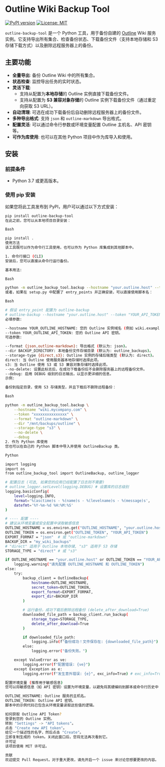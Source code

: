 # Outline Wiki Backup Tool

[![PyPI version](https://badge.fury.io/py/outline-backup-tool.svg)](https://badge.fury.io/py/outline-backup-tool) [![License: MIT](https://img.shields.io/badge/License-MIT-yellow.svg)](https://opensource.org/licenses/MIT)

`outline-backup-tool` 是一个 Python 工具，用于备份自建的 [Outline](https://www.getoutline.com/) Wiki 服务实例。它支持导出所有集合、检查备份状态、下载备份文件（支持本地存储和 S3 存储下载方式）以及删除远程服务器上的备份。

## 主要功能

* **全量导出**: 备份 Outline Wiki 中的所有集合。
* **状态检查**: 监控导出任务的实时状态。
* **灵活下载**:
    * 支持从配置为**本地存储**的 Outline 实例直接下载备份文件。
    * 支持从配置为 **S3 兼容对象存储**的 Outline 实例下载备份文件（通过重定向获取 S3 URL）。
* **自动清理**: 可选在成功下载备份后自动删除远程服务器上的备份文件。
* **多种导出格式**: 支持 `json` 和 `outline-markdown` 导出格式。
* **配置灵活**: 可以通过命令行参数或环境变量配置 Outline 主机名、API 密钥等。
* **可作为库使用**: 也可以在其他 Python 项目中作为库导入和使用。

## 安装

### 前提条件

* Python 3.7 或更高版本。

### 使用 pip 安装

如果您将此工具发布到 PyPI，用户可以通过以下方式安装：
```bash
pip install outline-backup-tool
在此之前，您可以从本地项目目录安装：

Bash

pip install .
使用方法
该工具既可以作为命令行工具使用，也可以作为 Python 库集成到其他脚本中。

1. 命令行接口 (CLI)
安装后，您可以直接从命令行运行备份。

基本用法:

Bash

python -m outline_backup_tool.backup --hostname "your.outline.host" --token "YOUR_API_TOKEN"
或者，如果在 setup.py 中配置了 entry_points 并正确安装，可以直接使用脚本名：

Bash

# 假设 entry_point 配置为 outline-backup
# outline-backup --hostname "your.outline.host" --token "YOUR_API_TOKEN"
必填参数:

--hostname YOUR_OUTLINE_HOSTNAME: 您的 Outline 实例域名 (例如 wiki.example.com)。
--token YOUR_OUTLINE_API_TOKEN: 您的 Outline API 密钥。
可选参数:

--format {json,outline-markdown}: 导出格式 (默认为: json)。
--dir BACKUP_DIRECTORY: 本地备份文件存储目录 (默认为: outline_backups)。
--storage-type {direct,s3}: Outline 实例的存储后端类型 (默认为: direct)。
direct: 当 Outline 使用服务器本地存储时选择此项。
s3: 当 Outline 使用 S3 或 S3 兼容对象存储时选择此项。
--no-delete: 设置此标志后，在成功下载备份后不会删除服务器上的远程备份文件。
--debug: 启用 DEBUG 级别的日志输出，以显示更详细的信息。
示例:

备份到指定目录，使用 S3 存储类型，并且下载后不删除远程备份：

Bash

python -m outline_backup_tool.backup \
    --hostname "wiki.mycompany.com" \
    --token "xxxxxxxxxxxxxxx" \
    --format "outline-markdown" \
    --dir "/mnt/backups/outline" \
    --storage-type "s3" \
    --no-delete \
    --debug
2. 作为 Python 库使用
您也可以在自己的 Python 脚本中导入并使用 OutlineBackup 类。

Python

import logging
import os
from outline_backup_tool import OutlineBackup, outline_logger

# 配置日志 (可选, 如果您的应用已经配置了日志则不需要)
# outline_logger.setLevel(logging.DEBUG) # 设置库的日志级别
logging.basicConfig(
    level=logging.INFO,
    format='%(asctime)s - %(name)s - %(levelname)s - %(message)s',
    datefmt='%Y-%m-%d %H:%M:%S'
)

# ---- 配置 ----
# 建议从环境变量或安全配置中读取敏感信息
OUTLINE_HOSTNAME = os.environ.get("OUTLINE_HOSTNAME", "your.outline.host")
OUTLINE_TOKEN = os.environ.get("OUTLINE_TOKEN", "YOUR_API_TOKEN")
EXPORT_FORMAT = "json"  # 或 "outline-markdown"
BACKUP_DIR = "my_wiki_backups"
# "direct" 适用于 Outline 本地存储, "s3" 适用于 S3 存储
STORAGE_TYPE = "direct" # 或 "s3"

if OUTLINE_HOSTNAME == "your.outline.host" or OUTLINE_TOKEN == "YOUR_API_TOKEN":
    logging.warning("请先配置 OUTLINE_HOSTNAME 和 OUTLINE_TOKEN")
else:
    try:
        backup_client = OutlineBackup(
            hostname=OUTLINE_HOSTNAME,
            secret_token=OUTLINE_TOKEN,
            export_format=EXPORT_FORMAT,
            export_dir=BACKUP_DIR
        )

        # 运行备份，成功下载后删除远程备份 (delete_after_download=True)
        downloaded_file_path = backup_client.run_backup(
            storage_type=STORAGE_TYPE,
            delete_after_download=True
        )

        if downloaded_file_path:
            logging.info(f"备份成功！文件保存在: {downloaded_file_path}")
        else:
            logging.error("备份失败。")

    except ValueError as ve:
        logging.error(f"配置错误: {ve}")
    except Exception as e:
        logging.error(f"发生意外错误: {e}", exc_info=True) # exc_info=True 在 DEBUG 模式下更佳

配置环境变量 (推荐用于敏感信息)
您可以将敏感信息（如 API 密钥）设置为环境变量，以避免将其硬编码到脚本或命令行历史中：

OUTLINE_HOSTNAME: Outline 服务的主机名。
OUTLINE_TOKEN: Outline API 密钥。
脚本中的示例代码已包含从环境变量读取这些值的逻辑。

如何获取 Outline API Token?
登录到您的 Outline 实例。
转到 "Settings" -> "API tokens"。
点击 "Create new API token"。
给它一个描述性的名字，然后点击 "Create"。
立即复制生成的 token。关闭此窗口后，您将无法再次看到它。
许可证
该项目使用 MIT 许可证。

贡献
欢迎提交 Pull Request。对于重大更改，请先开启一个 issue 来讨论您想要更改的内容。


